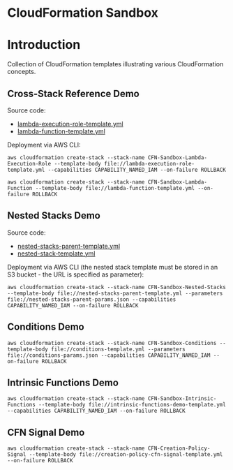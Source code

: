 # CloudFormation Sandbox

# Introduction
Collection of CloudFormation templates illustrating various CloudFormation concepts.


## Cross-Stack Reference Demo

Source code:
- [lambda-execution-role-template.yml](./lambda-execution-role-template.yml)
- [lambda-function-template.yml](./lambda-function-template.yml)

Deployment via AWS CLI:
```
aws cloudformation create-stack --stack-name CFN-Sandbox-Lambda-Execution-Role --template-body file://lambda-execution-role-template.yml --capabilities CAPABILITY_NAMED_IAM --on-failure ROLLBACK

aws cloudformation create-stack --stack-name CFN-Sandbox-Lambda-Function --template-body file://lambda-function-template.yml --on-failure ROLLBACK
```


## Nested Stacks Demo

Source code:
- [nested-stacks-parent-template.yml](./nested-stacks-parent-template.yml)
- [nested-stack-template.yml](./nested-stack-template.yml)

Deployment via AWS CLI (the nested stack template must be stored in an S3 bucket - the URL is specified as parameter):
```
aws cloudformation create-stack --stack-name CFN-Sandbox-Nested-Stacks --template-body file://nested-stacks-parent-template.yml --parameters file://nested-stacks-parent-params.json --capabilities CAPABILITY_NAMED_IAM --on-failure ROLLBACK
```


## Conditions Demo

```
aws cloudformation create-stack --stack-name CFN-Sandbox-Conditions --template-body file://conditions-template.yml --parameters file://conditions-params.json --capabilities CAPABILITY_NAMED_IAM --on-failure ROLLBACK
```


## Intrinsic Functions Demo

```
aws cloudformation create-stack --stack-name CFN-Sandbox-Intrinsic-Functions --template-body file://intrinsic-functions-demo-template.yml --capabilities CAPABILITY_NAMED_IAM --on-failure ROLLBACK
```


## CFN Signal Demo

```
aws cloudformation create-stack --stack-name CFN-Creation-Policy-Signal --template-body file://creation-policy-cfn-signal-template.yml --on-failure ROLLBACK
```
